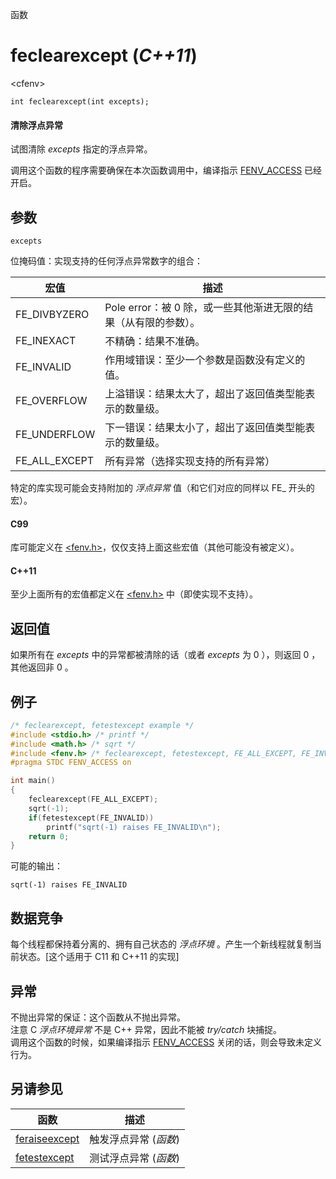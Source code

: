 函数

# feclearexcept (_C++11_)

\<cfenv\>

`int feclearexcept(int excepts);`

#### 清除浮点异常

试图清除 _excepts_ 指定的浮点异常。

调用这个函数的程序需要确保在本次函数调用中，编译指示 [FENV_ACCESS](FENV_ACCESS.md) 已经开启。


## 参数
`excepts`

位掩码值：实现支持的任何浮点异常数字的组合：

宏值          | 描述
------------- | --------------------------------------------------------------
FE_DIVBYZERO  | Pole error：被 0 除，或一些其他渐进无限的结果（从有限的参数）。
FE_INEXACT    | 不精确：结果不准确。
FE_INVALID    | 作用域错误：至少一个参数是函数没有定义的值。
FE_OVERFLOW   | 上溢错误：结果太大了，超出了返回值类型能表示的数量级。
FE_UNDERFLOW  | 下一错误：结果太小了，超出了返回值类型能表示的数量级。
FE_ALL_EXCEPT | 所有异常（选择实现支持的所有异常）

特定的库实现可能会支持附加的 _浮点异常_ 值（和它们对应的同样以 FE_ 开头的宏）。

#### C99
库可能定义在 [\<fenv.h\>](README.md)，仅仅支持上面这些宏值（其他可能没有被定义）。

#### C++11
至少上面所有的宏值都定义在 [\<fenv.h\>](README.md) 中（即使实现不支持）。


## 返回值
如果所有在 _excepts_ 中的异常都被清除的话（或者 _excepts_ 为 0 ），则返回 0 ，其他返回非 0 。


## 例子

```cpp
/* feclearexcept, fetestexcept example */
#include <stdio.h> /* printf */
#include <math.h> /* sqrt */
#include <fenv.h> /* feclearexcept, fetestexcept, FE_ALL_EXCEPT, FE_INVALID */
#pragma STDC FENV_ACCESS on

int main()
{
	feclearexcept(FE_ALL_EXCEPT);
	sqrt(-1);
	if(fetestexcept(FE_INVALID))
		printf("sqrt(-1) raises FE_INVALID\n");
	return 0;
}
```

可能的输出：   
```
sqrt(-1) raises FE_INVALID
```


## 数据竞争
每个线程都保持着分离的、拥有自己状态的 _浮点环境_ 。产生一个新线程就复制当前状态。[这个适用于 C11 和 C++11 的实现]


## 异常
不抛出异常的保证：这个函数从不抛出异常。  
注意 C _浮点环境异常_ 不是 C++ 异常，因此不能被 _try/catch_ 块捕捉。  
调用这个函数的时候，如果编译指示 [FENV_ACCESS](FENV_ACCESS.md) 关闭的话，则会导致未定义行为。


## 另请参见
函数                              | 描述
--------------------------------- | ---------------------
[feraiseexcept](feraiseexcept.md) | 触发浮点异常 (_函数_)
[fetestexcept](fetestexcept.md)   | 测试浮点异常 (_函数_)

